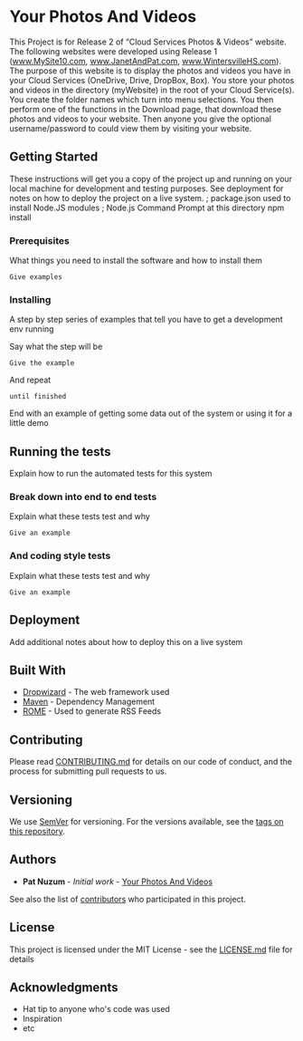 # Your Photos And Videos

This Project is for Release 2 of “Cloud Services Photos & Videos” website. The following websites were developed using Release 1 (www.MySite10.com, www.JanetAndPat.com, www.WintersvilleHS.com). The purpose of this website is to display the photos and videos you have in your Cloud Services (OneDrive, Drive, DropBox, Box).
You store your photos and videos in the directory (myWebsite) in the root of your Cloud Service(s). You create the folder names which turn into menu selections. You then perform one of the functions in the Download page, that download these photos and videos to your website. Then anyone you give the optional username/password to could view them by visiting your website. 

## Getting Started

These instructions will get you a copy of the project up and running on your local machine for development and testing purposes. See deployment for notes on how to deploy the project on a live system.
; package.json used to install Node.JS modules
; Node.js Command Prompt at this directory
npm install

### Prerequisites

What things you need to install the software and how to install them

```
Give examples
```

### Installing

A step by step series of examples that tell you have to get a development env running

Say what the step will be

```
Give the example
```

And repeat

```
until finished
```

End with an example of getting some data out of the system or using it for a little demo

## Running the tests

Explain how to run the automated tests for this system

### Break down into end to end tests

Explain what these tests test and why

```
Give an example
```

### And coding style tests

Explain what these tests test and why

```
Give an example
```

## Deployment

Add additional notes about how to deploy this on a live system

## Built With

* [Dropwizard](http://www.dropwizard.io/1.0.2/docs/) - The web framework used
* [Maven](https://maven.apache.org/) - Dependency Management
* [ROME](https://rometools.github.io/rome/) - Used to generate RSS Feeds

## Contributing

Please read [CONTRIBUTING.md](https://gist.github.com/PurpleBooth/b24679402957c63ec426) for details on our code of conduct, and the process for submitting pull requests to us.

## Versioning

We use [SemVer](http://semver.org/) for versioning. For the versions available, see the [tags on this repository](https://github.com/your/project/tags). 

## Authors

* **Pat Nuzum** - *Initial work* - [Your Photos And Videos](https://github.com/NuzumPat/Your-Photos-And-Videos)

See also the list of [contributors](https://github.com/your/project/contributors) who participated in this project.

## License

This project is licensed under the MIT License - see the [LICENSE.md](LICENSE.md) file for details

## Acknowledgments

* Hat tip to anyone who's code was used
* Inspiration
* etc


